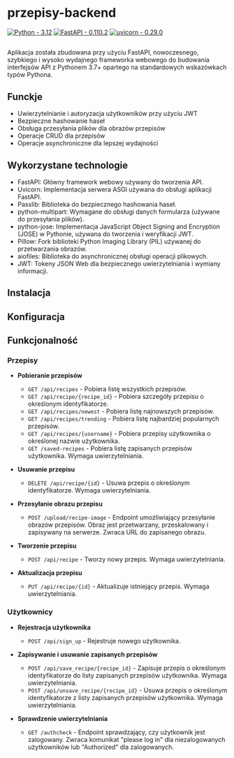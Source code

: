 # przepisy-backend

[![Python - 3.12](https://img.shields.io/badge/Python-3.12-3776AB)](https://www.python.org/)
[![FastAPI - 0.110.2](https://img.shields.io/badge/FastAPI-0.110.2-009688)](https://fastapi.tiangolo.com/)
[![uvicorn - 0.29.0](https://img.shields.io/badge/uvicorn-0.29.0-499848)](https://www.uvicorn.org/)

## 
Aplikacja została zbudowana przy użyciu FastAPI, nowoczesnego, szybkiego i wysoko wydajnego frameworka webowego do budowania interfejsów API z Pythonem 3.7+ opartego na standardowych wskazówkach typów Pythona.

## Funckje 
- Uwierzytelnianie i autoryzacja użytkowników przy użyciu JWT
- Bezpieczne hashowanie haseł
- Obsługa przesyłania plików dla obrazów przepisów
- Operacje CRUD dla przepisów
- Operacje asynchroniczne dla lepszej wydajności

## Wykorzystane technologie
- FastAPI: Główny framework webowy używany do tworzenia API.
- Uvicorn: Implementacja serwera ASGI używana do obsługi aplikacji FastAPI.
- Passlib: Biblioteka do bezpiecznego hashowania haseł.
- python-multipart: Wymagane do obsługi danych formularza (używane do przesyłania plików).
- python-jose: Implementacja JavaScript Object Signing and Encryption (JOSE) w Pythonie, używana do tworzenia i weryfikacji JWT.
- Pillow: Fork biblioteki Python Imaging Library (PIL) używanej do przetwarzania obrazów.
- aiofiles: Biblioteka do asynchronicznej obsługi operacji plikowych.
- JWT: Tokeny JSON Web dla bezpiecznego uwierzytelniania i wymiany informacji.

## Instalacja

## Konfiguracja

## Funkcjonalność
### Przepisy
- **Pobieranie przepisów**
  - `GET /api/recipes` - Pobiera listę wszystkich przepisów.
  - `GET /api/recipe/{recipe_id}` - Pobiera szczegóły przepisu o określonym identyfikatorze.
  - `GET /api/recipes/newest` - Pobiera listę najnowszych przepisów.
  - `GET /api/recipes/trending` - Pobiera listę najbardziej popularnych przepisów.
  - `GET /api/recipes/{username}` - Pobiera przepisy użytkownika o określonej nazwie użytkownika.
  - `GET /saved-recipes` - Pobiera listę zapisanych przepisów użytkownika. Wymaga uwierzytelniania.

- **Usuwanie przepisu**
  - `DELETE /api/recipe/{id}` - Usuwa przepis o określonym identyfikatorze. Wymaga uwierzytelniania.

- **Przesyłanie obrazu przepisu**
  - `POST /upload/recipe-image` - Endpoint umożliwiający przesyłanie obrazów przepisów. Obraz jest przetwarzany, przeskalowany i zapisywany na serwerze. Zwraca URL do zapisanego obrazu.

- **Tworzenie przepisu**
  - `POST /api/recipe` - Tworzy nowy przepis. Wymaga uwierzytelniania.

- **Aktualizacja przepisu**
  - `PUT /api/recipe/{id}` - Aktualizuje istniejący przepis. Wymaga uwierzytelniania.

### Użytkownicy
- **Rejestracja użytkownika**
  - `POST /api/sign_up` - Rejestruje nowego użytkownika.
 
- **Zapisywanie i usuwanie zapisanych przepisów**
  - `POST /api/save_recipe/{recipe_id}` - Zapisuje przepis o określonym identyfikatorze do listy zapisanych przepisów użytkownika. Wymaga uwierzytelniania.
  - `POST /api/unsave_recipe/{recipe_id}` - Usuwa przepis o określonym identyfikatorze z listy zapisanych przepisów użytkownika. Wymaga uwierzytelniania.
 
- **Sprawdzenie uwierzytelniania**
  - `GET /authcheck` - Endpoint sprawdzający, czy użytkownik jest zalogowany. Zwraca komunikat "please log in" dla niezalogowanych użytkowników lub "Authorized" dla zalogowanych.




